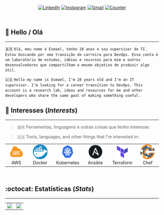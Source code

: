 <div align="center">

[![LinkedIn][linkedin-badge]][linkedin-url]
[![Instagram][instagram-badge]][linkedin-url]
[![Gmail][gmail-badge]][gmail-url]
[![Counter][counter-badge]][counter-url]
</div>

<br>

## :raising_hand: Hello / Olá
---
🇧🇷 `Olá, meu nome é Esmael, tenho 28 anos e sou supervisor de TI. Estou buscando por uma transição de carreira para DevOps. Essa conta é um laboratório de estudos, idéias e recursos para mim e outros desenvolvedores que compartilham o mesmo objetivo de produzir algo útil.`

🇺🇸 `Hello my name is Esmael, I'm 28 years old and I'm an IT supervisor. I'm looking for a career transition to DevOps. This account is a research lab, ideas and resources for me and other developers who share the same goal of making something useful.`
<br>

## :rocket: Interesses (*Interests*)
---
> 🇧🇷 Ferramentas, linguagens e outras coisas que tenho interesse:

> 🇺🇸 Tools, languages, and other things that I'm interested in:

<table align="center">
  <tr>
    <td align="center" width="96">
      <a href="https://aws.amazon.com/" target="_blank">
        <img src="imagens/aws.png" width="48" height="48" alt="Amazon Web Service" />
      </a>
      <br> AWS
    </td>
    <td align="center" width="96">
      <a href="https://www.docker.com/">
        <img src="imagens/docker.png" width="48" height="48" alt="Docker" />
      </a>
      <br> Docker
    </td>
    <td align="center" width="96">
      <a href="https://kubernetes.io/>">
        <img src="imagens/kubernetes.png" width="48" height="48" alt="Kubernetes" />
      </a>
      <br> Kubernetes
    </td>
    <td align="center" width="96">
      <a href="https://www.ansible.com/" target="_blank">
        <img src="imagens/ansible.png" width="48" height="48" alt="Ansible" />
      </a>
      <br> Ansible
    </td>
    <td align="center" width="96">
      <a href="https://www.terraform.io/">
        <img src="imagens/terraform.png" width="48" height="48" alt="Terraform" />
      </a>
      <br> Terraform
    </td>
    <td align="center" width="96">
      <a href="https://www.chef.io/">
        <img src="imagens/chef.png" width="48" height="48" alt="Chef" />
      </a>
      <br> Chef
    </td>
  </tr>
</table>

<br>

## :octocat: Estatísticas (*Stats*)
---
<center>
<table>
  <tr>
    <td><img align="left" padding-right="10px" src=https://github-readme-stats.vercel.app/api?username=calimanfilho&show_icons=true&theme=gotham></td>
    <td><img align="left" padding-right="10px" src=https://github-readme-stats.vercel.app/api/top-langs/?username=calimanfilho&show_icons=true&layout=compact&theme=gotham></td>
  </tr>  
</table>
</center>

[linkedin-badge]: https://img.shields.io/badge/LinkedIn-0077B5?style=for-the-badge&logo=linkedin&logoColor=white&link
[linkedin-url]: https://www.linkedin.com/in/calimanfilho/
[instagram-badge]: https://img.shields.io/badge/Instagram-E4405F?style=for-the-badge&logo=instagram&logoColor=white
[instagram-url]: https://www.instagram.com/calimanfilho/
[gmail-badge]: https://img.shields.io/badge/Gmail-D14836?style=for-the-badge&logo=gmail&logoColor=white
[gmail-url]: mailto:calimanfilho@gmail.com
[medium-badge]: https://img.shields.io/badge/Medium-12100E?style=for-the-badge&logo=medium&logoColor=white
[medium-url]: https://medium.com/
[counter-badge]: https://komarev.com/ghpvc/?username=calimanfilho&color=brightgreen&style=for-the-badge
[counter-url]: https://github.com/calimanfilho

